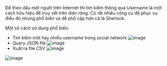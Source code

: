 Để theo dấu một người trên Internet thì tìm kiếm thông qua Username là một cách hữu hiệu để truy vết trên diện rộng. Có rất nhiều công cụ để phục vụ điều đó nhưng phổ biến và dễ phổ cập hơn cả là Sherlock.

Một số cách sử dụng phổ biến: 
- Tìm kiếm một hay nhiều username trong social network
![image](https://github.com/NgKhoiNguyen/Username_Search/assets/81295437/7166b045-c62b-46f0-9319-8385520091d3)
- Query JSON file
![image](https://github.com/NgKhoiNguyen/Username_Search/assets/81295437/b85546cc-9ef1-4586-8f98-a73893671599)
- Xuất ra file CSV
![image](https://github.com/NgKhoiNguyen/Username_Search/assets/81295437/597b9692-c150-4858-bbb6-7fb84b6bc1a0)

![image](https://github.com/NgKhoiNguyen/Username_Search/assets/81295437/f4d58350-70e1-44a5-81ea-ec74d0c70ad2)
